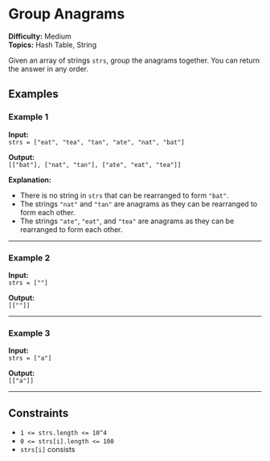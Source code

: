 # Group Anagrams

**Difficulty:** Medium  
**Topics:** Hash Table, String

Given an array of strings `strs`, group the anagrams together. You can return the answer in any order.

## Examples

### Example 1

**Input:**  
`strs = ["eat", "tea", "tan", "ate", "nat", "bat"]`

**Output:**  
`[["bat"], ["nat", "tan"], ["ate", "eat", "tea"]]`

**Explanation:**

- There is no string in `strs` that can be rearranged to form `"bat"`.
- The strings `"nat"` and `"tan"` are anagrams as they can be rearranged to form each other.
- The strings `"ate"`, `"eat"`, and `"tea"` are anagrams as they can be rearranged to form each other.

---

### Example 2

**Input:**  
`strs = [""]`

**Output:**  
`[[""]]`

---

### Example 3

**Input:**  
`strs = ["a"]`

**Output:**  
`[["a"]]`

---

## Constraints

- `1 <= strs.length <= 10^4`
- `0 <= strs[i].length <= 100`
- `strs[i]` consists
